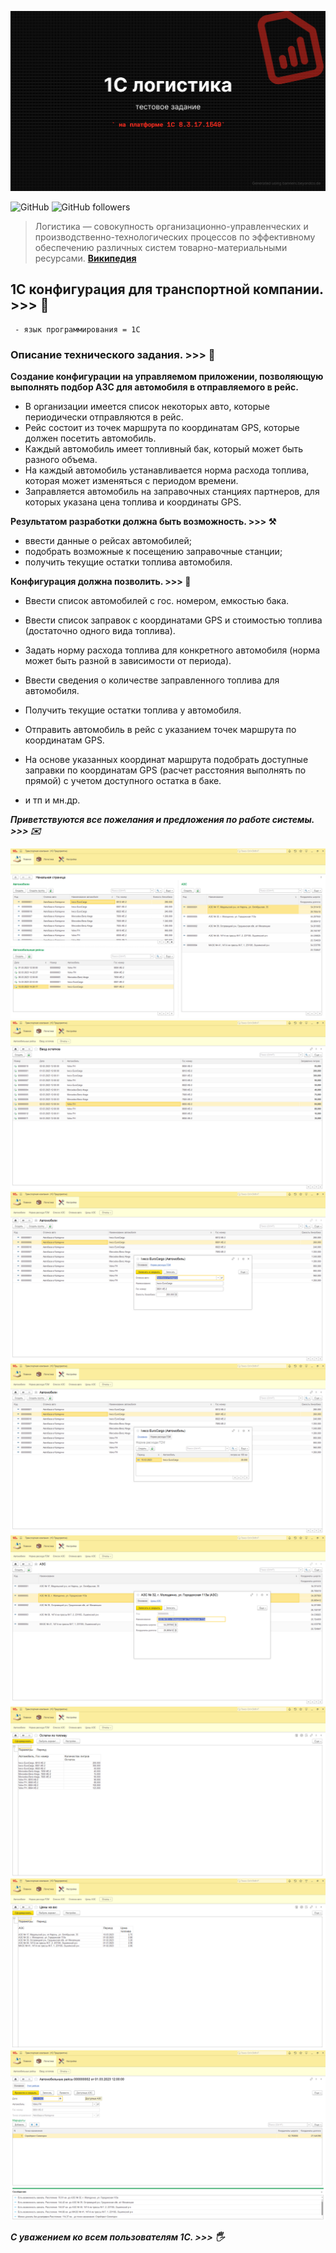 <kbd><img src="img/1C_логистика.png" /></kbd>

![GitHub](https://img.shields.io/github/license/Alba3k/reserv_system_mendo?style=for-the-badge)
![GitHub followers](https://img.shields.io/github/followers/Alba3k?style=social)

> Логистика — совокупность организационно-управленческих и производственно-технологических процессов по эффективному обеспечению различных систем товарно-материальными ресурсами. [**Википедия**](https://ru.wikipedia.org/wiki/%D0%9B%D0%BE%D0%B3%D0%B8%D1%81%D1%82%D0%B8%D0%BA%D0%B0)

## 1C конфигурация для транспортной компании. >>> :truck:

```stack
 - язык программирования = 1С
```
 
### Описание технического задания. >>> :pushpin:

**Создание конфигурации на управляемом приложении, позволяющую выполнять подбор АЗС для автомобиля в отправляемого в рейс.**

- В организации имеется список некоторых авто, которые периодически отправляются в рейс. 
- Рейс состоит из точек маршрута по координатам GPS, которые должен посетить автомобиль. 
- Каждый автомобиль имеет топливный бак, который может быть разного объема. 
- На каждый автомобиль устанавливается норма расхода топлива, которая может изменяться с периодом времени. 
- Заправляется автомобиль на заправочных станциях партнеров, для которых указана цена топлива и координаты GPS. 

**Результатом разработки должна быть возможность. >>> :hammer_and_pick:**

- ввести данные о рейсах автомобилей; 
- подобрать возможные к посещению заправочные станции; 
- получить текущие остатки топлива автомобиля.

**Конфигурация должна позволить. >>> :ledger:**

- Ввести список автомобилей с гос. номером, емкостью бака. 
- Ввести список заправок с координатами GPS и стоимостью топлива (достаточно одного вида топлива). 
- Задать норму расхода топлива для конкретного автомобиля 
(норма может быть разной в зависимости от периода).
- Ввести сведения о количестве заправленного топлива для автомобиля.
- Получить текущие остатки топлива у автомобиля.
- Отправить автомобиль в рейс с указанием точек маршрута по координатам GPS.
- На основе указанных координат маршрута подобрать доступные заправки по координатам GPS 
(расчет расстояния выполнять по прямой) с учетом доступного остатка в баке.

- и тп и мн.др.

***Приветствуются все пожелания и предложения по работе системы. >>> :envelope:***

<kbd><img src="Screenshots/001.png" /></kbd>
<kbd><img src="Screenshots/002.png" /></kbd>
<kbd><img src="Screenshots/003.png" /></kbd>
<kbd><img src="Screenshots/004.png" /></kbd>
<kbd><img src="Screenshots/005.png" /></kbd>
<kbd><img src="Screenshots/006.png" /></kbd>
<kbd><img src="Screenshots/007.png" /></kbd>
<kbd><img src="Screenshots/008.png" /></kbd>

***С уважением ко всем пользователям 1С. >>> :raised_hand_with_fingers_splayed:***